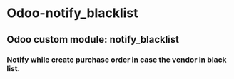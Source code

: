 # Odoo-notify_blacklist
## Odoo custom module: notify_blacklist
### Notify while create purchase order in case the vendor in black list.
